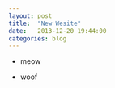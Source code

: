 ```yaml
---
layout: post
title:  "New Wesite"
date:   2013-12-20 19:44:00
categories: blog
---
```


- meow

- woof